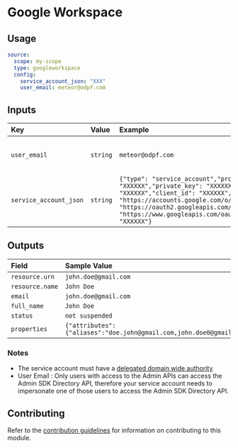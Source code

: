 # Google Workspace

## Usage

```yaml
source:
  scope: my-scope
  type: googleworkspace
  config:     
    service_account_json: "XXX"
    user_email: meteor@odpf.com
```

## Inputs

| Key | Value | Example | Description |    |
| :-- | :---- | :------ | :---------- | :- |
| `user_email` | `string` | `meteor@odpf.com` | User email authorized to access the APIs | *required* |
| `service_account_json` | `string` | `{"type": "service_account","project_id": "XXXXXX","private_key_id": "XXXXXX","private_key": "XXXXXX","client_email": "XXXXXX","client_id": "XXXXXX","auth_uri": "https://accounts.google.com/o/oauth2/auth","token_uri": "https://oauth2.googleapis.com/token","auth_provider_x509_cert_url": "https://www.googleapis.com/oauth2/v1/certs","client_x509_cert_url": "XXXXXX"}` | Service Account JSON object | *required* |

## Outputs

| Field | Sample Value |
| :---- | :---- |
| `resource.urn` | `john.doe@gmail.com` |
| `resource.name` | `John Doe` |
| `email` | `john.doe@gmail.com` |
| `full_name` | `John Doe` |
| `status` | `not suspended` |
| `properties` | `{"attributes":{"aliases":"doe.john@gmail.com,john.doe0@gmail.com","manager":"christian.aristika@gmail.com","org_unit_path":"/"}}`

### Notes
 - The service account must have a [delegated domain wide authority](https://developers.google.com/admin-sdk/directory/v1/guides/delegation#delegate_domain-wide_authority_to_your_service_account)
 - User Email : Only users with access to the Admin APIs can access the Admin SDK Directory API, therefore your service account needs to impersonate one of those users to access the Admin SDK Directory API.

## Contributing

Refer to the [contribution guidelines](../../../docs/contribute/guide.md#adding-a-new-extractor) for information on contributing to this module.
